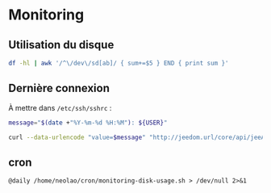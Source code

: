 Monitoring
==========

Utilisation du disque
---------------------

```bash
df -hl | awk '/^\/dev\/sd[ab]/ { sum+=$5 } END { print sum }'
```

Dernière connexion
------------------

À mettre dans `/etc/ssh/sshrc` :

```bash
message="$(date +"%Y-%m-%d %H:%M"): ${USER}"

curl --data-urlencode "value=$message" "http://jeedom.url/core/api/jeeApi.php?apikey=1234&type=httpRemoteEvent&eqId=40" > /dev/null 2>&1
```


cron
----

```
@daily /home/neolao/cron/monitoring-disk-usage.sh > /dev/null 2>&1
```
